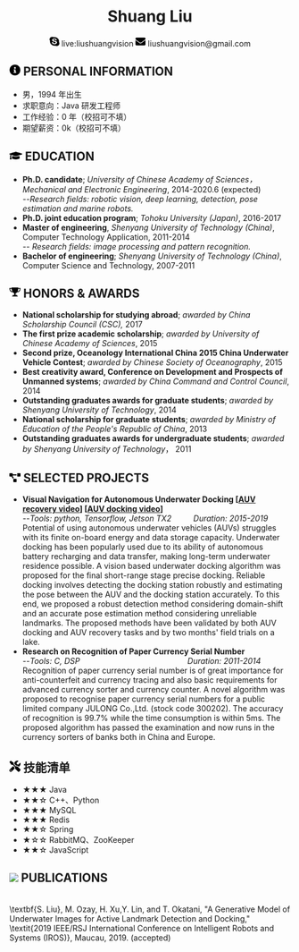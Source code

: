 ﻿ <center>
     <h1>Shuang Liu</h1>
     <div>
         <span>
             <img src="assets/skype.svg" width="18px">
             live:liushuangvision
         </span>
         <span>
             <img src="assets/envelope-solid.svg" width="18px">
             liushuangvision@gmail.com
         </span>
     </div>
 </center>

 ## <img src="assets/info-circle-solid.svg" width="20px"> PERSONAL INFORMATION

 - 男，1994 年出生
 - 求职意向：Java 研发工程师
 - 工作经验：0 年（校招可不填）
 - 期望薪资：0k（校招可不填）

## <img src="assets/graduation-cap-solid.svg" width="23px"> EDUCATION

- **Ph.D. candidate**; *University of Chinese Academy of Sciences，Mechanical and Electronic Engineering*, 2014-2020.6 (expected)
<br>--*Research fields: robotic vision, deep learning, detection, pose estimation and marine robots.*
- **Ph.D. joint education program**; *Tohoku University (Japan)*, 2016-2017
- **Master of engineering**, *Shenyang University of Technology (China)*, Computer Technology Application, 2011-2014
<br>-- *Research fields: image processing and pattern recognition.*
- **Bachelor of engineering**; *Shenyang University of Technology (China)*, Computer Science and Technology, 2007-2011

## <img src="assets/award1.svg" width="20px"> HONORS \& AWARDS

- **National scholarship for studying abroad**; *awarded by China Scholarship Council (CSC),* 2017
- **The first prize academic scholarship**; *awarded by University of Chinese Academy of Sciences*, 2015
- **Second prize, Oceanology International China 2015 China Underwater Vehicle Contest**; *awarded by Chinese Society of Oceanography*, 2015
- **Best creativity award, Conference on Development and Prospects of  Unmanned systems**; *awarded by China Command and Control Council*, 2014
- **Outstanding graduates awards for graduate students**; *awarded by Shenyang University of Technology*, 2014
- **National scholarship for graduate students**; *awarded by Ministry of Education of the People's Republic of China*, 2013
- **Outstanding graduates awards for undergraduate students**; *awarded by Shenyang University of Technology*， 2011

## <img src="assets/project-diagram-solid.svg" width="20px"> SELECTED PROJECTS

- **Visual Navigation for Autonomous Underwater Docking [[AUV recovery video]()] [[AUV docking video]()]**
<br>--*Tools: python, Tensorflow, Jetson TX2 &nbsp;&nbsp;&nbsp;&nbsp;&nbsp;&nbsp;&nbsp;&nbsp; Duration: 2015-2019*
<br>Potential of using autonomous underwater vehicles (AUVs) struggles with its finite on-board energy and data storage capacity. Underwater docking has been popularly used due to its ability of autonomous battery recharging and data transfer, making long-term underwater residence possible. A vision based underwater docking algorithm was proposed for the final short-range stage precise docking. Reliable docking involves detecting the docking station robustly and estimating the pose between the AUV and the docking station accurately. To this end, we proposed a robust detection method considering domain-shift and an accurate pose estimation method considering unreliable landmarks. The proposed methods have been validated by both AUV docking and AUV recovery tasks and by two months' field trials on a lake.
- **Research on Recognition of Paper Currency Serial Number**
<br>--*Tools: C, DSP &nbsp;&nbsp;&nbsp;&nbsp;&nbsp;&nbsp;&nbsp;&nbsp;&nbsp;&nbsp;&nbsp;&nbsp;&nbsp;&nbsp;&nbsp;&nbsp;&nbsp;&nbsp;&nbsp;&nbsp;&nbsp;&nbsp;&nbsp;&nbsp;&nbsp;&nbsp;&nbsp;&nbsp;&nbsp;&nbsp;&nbsp;&nbsp;&nbsp;&nbsp;&nbsp;&nbsp;&nbsp;&nbsp;&nbsp;&nbsp;&nbsp;&nbsp;&nbsp;&nbsp;&nbsp;&nbsp;&nbsp; Duration: 2011-2014*
<br>Recognition of paper currency serial number is of great importance for anti-counterfeit and currency tracing and also basic requirements for advanced currency sorter and currency counter. A novel algorithm was proposed to recognise paper currency serial numbers for a public limited company JULONG Co.,Ltd. (stock code 300202). The accuracy of recognition is 99.7\% while the time consumption is within 5ms. The proposed algorithm has passed the examination and now runs in the currency sorters of banks both in China and Europe.


## <img src="assets/tools-solid.svg" width="20px"> 技能清单

- ★★★ Java
- ★★☆ C++、Python
- ★★★ MySQL
- ★★★ Redis
- ★★☆ Spring
- ★☆☆ RabbitMQ、ZooKeeper
- ★★☆ JavaScript

## <img src="assets/documents.svg" width="20px"> PUBLICATIONS
<br>\textbf{S. Liu}, M. Ozay, H. Xu,Y. Lin, and  T. Okatani, "A Generative Model of Underwater Images for Active Landmark Detection and Docking," \textit{2019 IEEE/RSJ International Conference on Intelligent Robots and Systems (IROS)}, Maucau, 2019. (accepted)

